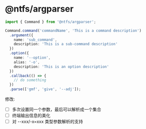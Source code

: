# @ntfs/argparser

```typescript
import { Command } from '@ntfs/argparser';

Command.command('commandName', 'This is a command description')
  .argument({
    name: 'sub_command',
    description: 'This is a sub-command description'
  })
  .option({
    name: '--option',
    alias: '-o',
    description: 'This is an option description'
  })
  .callback(() => {
    // do something
  })
  .parse(['gmf', 'give', '--adj']);
```

修改:

- [ ] 多次设置同一个参数，最后可以解析成一个集合
- [ ] 终端输出信息的美化
- [ ] 对 --xxx/-x=xxx 类型参数解析的支持
